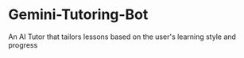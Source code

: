 # Gemini-Tutoring-Bot
An AI Tutor that tailors lessons based on the user's learning style and progress
